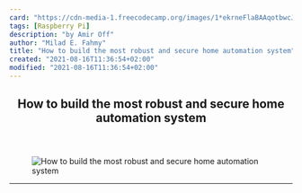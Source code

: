 ```yaml
---
card: "https://cdn-media-1.freecodecamp.org/images/1*ekrneFlaBAAqotbwcJ0pDA.png"
tags: [Raspberry Pi]
description: "by Amir Off"
author: "Milad E. Fahmy"
title: "How to build the most robust and secure home automation system"
created: "2021-08-16T11:36:54+02:00"
modified: "2021-08-16T11:36:54+02:00"
---
```

<div class="site-wrapper">
<main id="site-main" class="site-main outer">
<div class="inner">
<article class="post-full post tag-raspberry-pi tag-javascript tag-technology tag-internet-of-things tag-nodejs ">
<header class="post-full-header">
<h1 class="post-full-title">How to build the most robust and secure home automation system</h1>
</header>
<figure class="post-full-image">
<picture>
<source media="(max-width: 700px)" sizes="1px" srcset="data:image/gif;base64,R0lGODlhAQABAIAAAAAAAP///yH5BAEAAAAALAAAAAABAAEAAAIBRAA7 1w">
<source media="(min-width: 701px)" sizes="(max-width: 800px) 400px,
(max-width: 1170px) 700px,
1400px" srcset="https://cdn-media-1.freecodecamp.org/images/1*ekrneFlaBAAqotbwcJ0pDA.png 300w,
https://cdn-media-1.freecodecamp.org/images/1*ekrneFlaBAAqotbwcJ0pDA.png 600w,
https://cdn-media-1.freecodecamp.org/images/1*ekrneFlaBAAqotbwcJ0pDA.png 1000w,
https://cdn-media-1.freecodecamp.org/images/1*ekrneFlaBAAqotbwcJ0pDA.png 2000w">
<img onerror="this.style.display='none'" src="https://cdn-media-1.freecodecamp.org/images/1*ekrneFlaBAAqotbwcJ0pDA.png" alt="How to build the most robust and secure home automation system">
</picture>
</figure>
<section class="post-full-content">
<div class="post-content medium-migrated-article">
</div>
<hr>
</section>
</article>
</div>
</main>
</div>
<!-- Google Tag Manager (noscript) -->
<!-- End Google Tag Manager (noscript) -->

